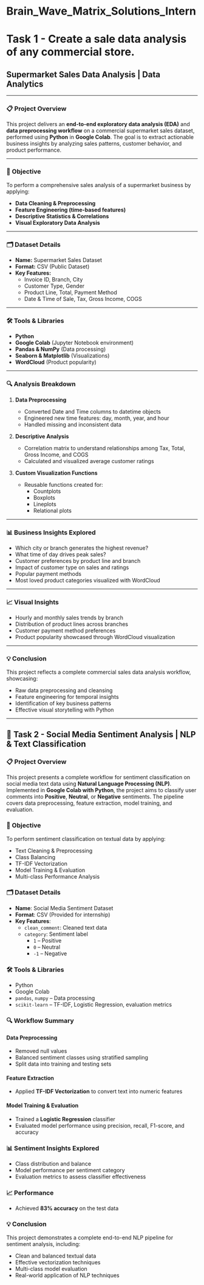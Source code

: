 # Brain_Wave_Matrix_Solutions_Intern
# Task 1 - Create a sale data analysis of any commercial store.
## Supermarket Sales Data Analysis | Data Analytics

---

### 📋 Project Overview  
This project delivers an **end-to-end exploratory data analysis (EDA)** and **data preprocessing workflow** on a commercial supermarket sales dataset, performed using **Python** in **Google Colab**. The goal is to extract actionable business insights by analyzing sales patterns, customer behavior, and product performance.

---

### 🎯 Objective  
To perform a comprehensive sales analysis of a supermarket business by applying:

- **Data Cleaning & Preprocessing**  
- **Feature Engineering (time-based features)**  
- **Descriptive Statistics & Correlations**  
- **Visual Exploratory Data Analysis**

---

### 🗂 Dataset Details  
- **Name:** Supermarket Sales Dataset  
- **Format:** CSV (Public Dataset)  
- **Key Features:**  
  - Invoice ID, Branch, City  
  - Customer Type, Gender  
  - Product Line, Total, Payment Method  
  - Date & Time of Sale, Tax, Gross Income, COGS

---

### 🛠 Tools & Libraries  
- **Python**  
- **Google Colab** (Jupyter Notebook environment)  
- **Pandas & NumPy** (Data processing)  
- **Seaborn & Matplotlib** (Visualizations)  
- **WordCloud** (Product popularity)

---

### 🔍 Analysis Breakdown  

1. **Data Preprocessing**  
   - Converted Date and Time columns to datetime objects  
   - Engineered new time features: day, month, year, and hour  
   - Handled missing and inconsistent data  

2. **Descriptive Analysis**  
   - Correlation matrix to understand relationships among Tax, Total, Gross Income, and COGS  
   - Calculated and visualized average customer ratings  

3. **Custom Visualization Functions**  
   - Reusable functions created for:  
     - Countplots  
     - Boxplots  
     - Lineplots  
     - Relational plots  

---

### 📊 Business Insights Explored  

- Which city or branch generates the highest revenue?  
- What time of day drives peak sales?  
- Customer preferences by product line and branch  
- Impact of customer type on sales and ratings  
- Popular payment methods  
- Most loved product categories visualized with WordCloud  

---

### 📈 Visual Insights  

- Hourly and monthly sales trends by branch  
- Distribution of product lines across branches  
- Customer payment method preferences  
- Product popularity showcased through WordCloud visualization  

---

### 💡 Conclusion  
This project reflects a complete commercial sales data analysis workflow, showcasing:

- Raw data preprocessing and cleansing  
- Feature engineering for temporal insights  
- Identification of key business patterns  
- Effective visual storytelling with Python

---

## 🧠 Task 2 - Social Media Sentiment Analysis | NLP & Text Classification

### 📋 Project Overview  
This project presents a complete workflow for sentiment classification on social media text data using **Natural Language Processing (NLP)**. Implemented in **Google Colab with Python**, the project aims to classify user comments into **Positive**, **Neutral**, or **Negative** sentiments. The pipeline covers data preprocessing, feature extraction, model training, and evaluation.

### 🎯 Objective  
To perform sentiment classification on textual data by applying:

- Text Cleaning & Preprocessing  
- Class Balancing  
- TF-IDF Vectorization  
- Model Training & Evaluation  
- Multi-class Performance Analysis  

### 🗂 Dataset Details  
- **Name**: Social Media Sentiment Dataset  
- **Format**: CSV (Provided for internship)  
- **Key Features**:  
  - `clean_comment`: Cleaned text data  
  - `category`: Sentiment label  
    - `1` – Positive  
    - `0` – Neutral  
    - `-1` – Negative  

### 🛠 Tools & Libraries  
- Python  
- Google Colab  
- `pandas`, `numpy` – Data processing  
- `scikit-learn` – TF-IDF, Logistic Regression, evaluation metrics  

### 🔍 Workflow Summary  

#### Data Preprocessing
- Removed null values  
- Balanced sentiment classes using stratified sampling  
- Split data into training and testing sets  

#### Feature Extraction
- Applied **TF-IDF Vectorization** to convert text into numeric features  

#### Model Training & Evaluation
- Trained a **Logistic Regression** classifier  
- Evaluated model performance using precision, recall, F1-score, and accuracy  

### 📊 Sentiment Insights Explored  
- Class distribution and balance  
- Model performance per sentiment category  
- Evaluation metrics to assess classifier effectiveness  

### 📈 Performance
- Achieved **83% accuracy** on the test data  

### 💡 Conclusion  
This project demonstrates a complete end-to-end NLP pipeline for sentiment analysis, including:

- Clean and balanced textual data  
- Effective vectorization techniques  
- Multi-class model evaluation  
- Real-world application of NLP techniques  
